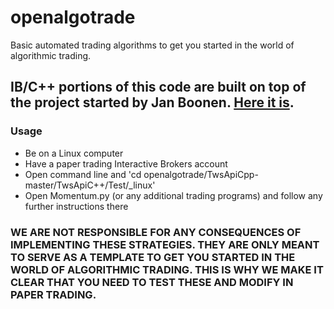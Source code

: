 # openalgotrade
Basic automated trading algorithms to get you started in the world of algorithmic trading.

## IB/C++ portions of this code are built on top of the project started by Jan Boonen. [Here it is](https://github.com/JanBoonen/TwsApiCpp).

### Usage
- Be on a Linux computer
- Have a paper trading Interactive Brokers account
- Open command line and 'cd openalgotrade/TwsApiCpp-master/TwsApiC++/Test/_linux'
- Open Momentum.py (or any additional trading programs) and follow any further instructions there

### WE ARE NOT RESPONSIBLE FOR ANY CONSEQUENCES OF IMPLEMENTING THESE STRATEGIES. THEY ARE ONLY MEANT TO SERVE AS A TEMPLATE TO GET YOU STARTED IN THE WORLD OF ALGORITHMIC TRADING. THIS IS WHY WE MAKE IT CLEAR THAT YOU NEED TO TEST THESE AND MODIFY IN PAPER TRADING.
